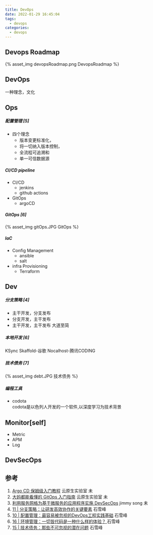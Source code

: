 ```yaml
---
title: DevOps
date: 2022-01-29 16:45:04
tags: 
  - devops
categories:
  - devops
---
```


<p></p>
<!-- more -->

## Devops Roadmap

{% asset_img devopsRoadmap.png  DevopsRoadmap %}

## DevOps
一种理念，文化

## Ops
##### 配置管理 [5]
+ 四个理念
  - 版本变更标准化，
  - 将一切纳入版本控制，
  - 全流程可追溯和
  - 单一可信数据源

##### CI/CD pipeline
+ CI/CD
  - jenkins
  - github actions
+ GitOps  
  - argoCD

##### GitOps [6]
{% asset_img  gitOps.JPG GitOps  %} 

##### IaC
+ Config Management
  - ansible
  - salt
+ infra Provisioning
  - Terraform

## Dev
##### 分支策略 [4]
+ 主干开发，分支发布
+ 分支开发，主干发布
+ 主干开发，主干发布
  大道至简

##### 本地开发 [6]
KSync
Skaffold-谷歌
Nocalhost-腾讯CODING

##### 技术债务 [7]
{% asset_img  debt.JPG  技术债务  %}

##### 编程工具
+ codota  
  codota是以色列人开发的一个软件,以深度学习为技术背景
  
## Monitor[self]
+ Metric 
+ APM
+ Log

## DevSecOps

## 参考
1. [Argo CD 保姆级入门教程](https://cloud.tencent.com/developer/article/2153864)  云原生实验室 未
2. [大妈都能看懂的 GitOps 入门指南](https://cloud.tencent.com/developer/article/2153852)  云原生实验室 未
3. [利用服务网格为基于微服务的应用程序实施 DevSecOps](https://lib.jimmysong.io/service-mesh-devsecops/)  jimmy song 未
4. [11 | 分支策略：让研发高效协作的关键要素]() 石雪峰
5. [10 | 配置管理：最容易被忽视的DevOps工程实践基础]() 石雪峰
6. [16 | 环境管理：一切皆代码是一种什么样的体验？ ]() 石雪峰
7. [15 | 技术债务：那些不可忽视的潜在问题]() 石雪峰



